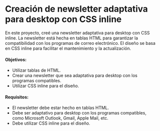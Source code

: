 # Creación de newsletter adaptativa para desktop con CSS inline

En este proyecto, creé una newsletter adaptativa para desktop con CSS inline. La newsletter está hecha en tablas HTML para garantizar la compatibilidad con los programas de correo electrónico. El diseño se basa en CSS inline para facilitar el mantenimiento y la actualización.

#### Objetivos:

- Utilizar tablas de HTML.
- Crear una newsletter que sea adaptativa para desktop con los programas compatibles.
- Utilizar CSS inline para el diseño.

#### Requisitos:

- El newsletter debe estar hecho en tablas HTML.
- Debe ser adaptativo para desktop con los programas compatibles, como Microsoft Outlook, Gmail, Apple Mail, etc.
- Debe utilizar CSS inline para el diseño.

